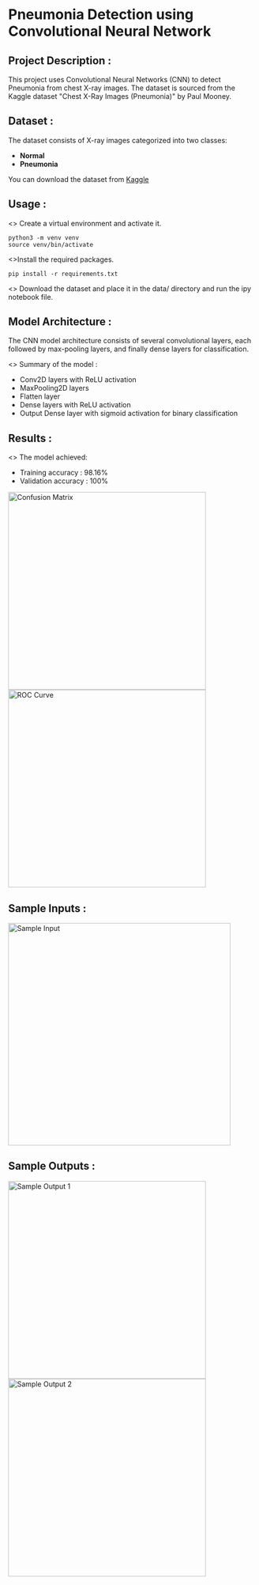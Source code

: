 # Pneumonia Detection using Convolutional Neural Network

## Project Description :

This project uses Convolutional Neural Networks (CNN) to detect Pneumonia from chest X-ray images. The dataset is sourced from the Kaggle dataset "Chest X-Ray Images (Pneumonia)" by Paul Mooney.

## Dataset :

The dataset consists of X-ray images categorized into two classes:
  * **Normal**
  * **Pneumonia**

You can download the dataset from [Kaggle](https://www.kaggle.com/paultimothymooney/chest-xray-pneumonia)

## Usage : 

<> Create a virtual environment and activate it.

    python3 -m venv venv
    source venv/bin/activate

<>Install the required packages.

    pip install -r requirements.txt

<> Download the dataset and place it in the data/ directory and run the ipy notebook file.

## Model Architecture :

  The CNN model architecture consists of several convolutional layers, each followed by max-pooling layers, and finally dense layers for classification.
  
<> Summary of the model :

* Conv2D layers with ReLU activation
* MaxPooling2D layers
* Flatten layer
* Dense layers with ReLU activation
* Output Dense layer with sigmoid activation for binary classification


## Results :
<> The model achieved:

* Training accuracy : 98.16%
* Validation accuracy : 100%
  
<img src="https://github.com/sabariraj01/Pneumonia_Detection_Using-CNN/assets/114046096/b88600e9-5f82-4f04-9790-87b03d533c62" alt="Confusion Matrix" width="400">

<img src="https://github.com/sabariraj01/Pneumonia_Detection_Using-CNN/assets/114046096/b4da5c98-620b-4800-b68c-4e1632c7e8f4" alt="ROC Curve" width="400">

## Sample Inputs :

<img src="https://github.com/sabariraj01/Pneumonia_Detection_Using-CNN/assets/114046096/a55ef14c-a1a5-4cf6-b482-daf526247939" alt="Sample Input" width="450">

## Sample Outputs : 


<img src="https://github.com/sabariraj01/Pneumonia_Detection_Using-CNN/assets/114046096/c5c68ba3-5a88-4724-8396-fac6be1adb97" alt="Sample Output 1" width="400">
<br>
<img src="https://github.com/sabariraj01/Pneumonia_Detection_Using-CNN/assets/114046096/e9a3eee3-3ac0-412d-bbb1-45c5446dcac3" alt="Sample Output 2" width="400">

